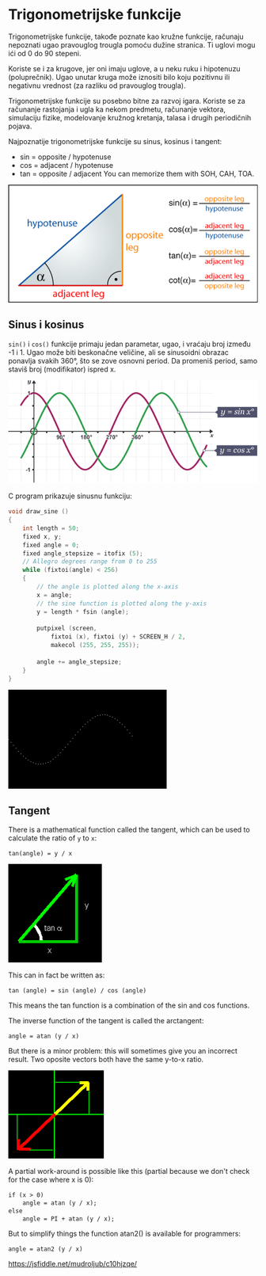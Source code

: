 # Trigonometrijske funkcije

Trigonometrijske funkcije, takođe poznate kao kružne funkcije, računaju nepoznati ugao pravouglog trougla pomoću dužine stranica. Ti uglovi mogu ići od 0 do 90 stepeni.

Koriste se i za krugove, jer oni imaju uglove, a u neku ruku i hipotenuzu (poluprečnik). Ugao unutar kruga može iznositi bilo koju pozitivnu ili negativnu vrednost (za razliku od pravouglog trougla).

Trigonometrijske funkcije su posebno bitne za razvoj igara. Koriste se za računanje rastojanja i ugla ka nekom predmetu, računanje vektora, simulaciju fizike, modelovanje kružnog kretanja, talasa i drugih periodičnih pojava.

Najpoznatije trigonometrijske funkcije su sinus, kosinus i tangent:
* sin = opposite / hypotenuse
* cos = adjacent / hypotenuse
* tan = opposite / adjacent
You can memorize them with SOH, CAH, TOA.

![trigonometrijske-funkcije](slike/trigonometrijske-funkcije.png)

## Sinus i kosinus

`sin()` i `cos()` funkcije primaju jedan parametar, ugao, i vraćaju broj između -1 i 1. Ugao može biti beskonačne veličine, ali se sinusoidni obrazac ponavlja svakih 360°, što se zove osnovni period. Da promeniš period, samo staviš broj (modifikator) ispred x.

![sinus-kosinus-graf.png](slike/sinus-kosinus-graf.png)

C program prikazuje sinusnu funkciju:
```c
void draw_sine ()
{
    int length = 50;
    fixed x, y;
    fixed angle = 0;
    fixed angle_stepsize = itofix (5);
    // Allegro degrees range from 0 to 255
    while (fixtoi(angle) < 256)
    {
        // the angle is plotted along the x-axis
        x = angle;
        // the sine function is plotted along the y-axis
        y = length * fsin (angle);

        putpixel (screen,
            fixtoi (x), fixtoi (y) + SCREEN_H / 2,
            makecol (255, 255, 255));

        angle += angle_stepsize;
    }
}
```

![](slike/sine.gif)

## Tangent

There is a mathematical function called the tangent, which can be used to calculate the ratio of `y` to `x`:
```
tan(angle) = y / x
```

![](slike/tan.gif)

This can in fact be written as:

```
tan (angle) = sin (angle) / cos (angle)
```

This means the tan function is a combination of the sin and cos functions.

The inverse function of the tangent is called the arctangent:
```
angle = atan (y / x)
```

But there is a minor problem: this will sometimes give you an incorrect result. Two oposite vectors both have the same y-to-x ratio.

![](slike/suprotni-vektori.gif)

A partial work-around is possible like this (partial because we don't check for the case where x is 0):
```
if (x > 0)
    angle = atan (y / x);
else
    angle = PI + atan (y / x);
```
But to simplify things the function atan2() is available for programmers:

```
angle = atan2 (y / x)
```

https://jsfiddle.net/mudroljub/c10hjzqe/
